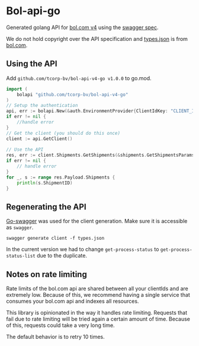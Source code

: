 # Bol-api-go
Generated golang API for [bol.com v4](https://developers.bol.com/beta-program-retailer-api/) using the [swagger spec](https://api.bol.com/retailer/public/apispec/v4).

We do not hold copyright over the API specification and [types.json](types.json) is from [bol.com](https://api.bol.com/retailer/public/apispec/v3).

## Using the API
Add `github.com/tcorp-bv/bol-api-v4-go v1.0.0` to go.mod.

```go
import (
    bolapi "github.com/tcorp-bv/bol-api-v4-go"
)
// Setup the authentication
api, err := bolapi.New(&auth.EnvironmentProvider{ClientIdKey: "CLIENT_ID", ClientSecretKey: "CLIENT_SECRET"})
if err != nil {
	//handle error
}
// Get the client (you should do this once)
client := api.GetClient()
	
// Use the API
res, err := client.Shipments.GetShipments(&shipments.GetShipmentsParams{Context:context.Background()})
if err != nil {
	// handle error
}
for _, s := range res.Payload.Shipments {
	println(s.ShipmentID)
}
```


## Regenerating the API
[Go-swagger](https://github.com/go-swagger/go-swagger) was used for the client generation. Make sure it is accessible as `swagger`.
```shell script
swagger generate client -f types.json
```

In the current version we had to change `get-process-status` to `get-process-status-list` due to the duplicate.

## Notes on rate limiting
Rate limits of the bol.com api are shared between all your clientIds and are extremely low.
Because of this, we recommend having a single service that consumes your bol.com api and indexes all resources.

This library is opinionated in the way it handles rate limiting.
Requests that fail due to rate limiting will be tried again a certain amount of time.
Because of this, requests could take a very long time. 

The default behavior is to retry 10 times.